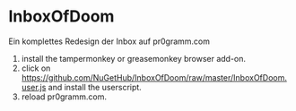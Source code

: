 # InboxOfDoom
Ein komplettes Redesign der Inbox auf pr0gramm.com

1. install the tampermonkey or greasemonkey browser add-on.
2. click on https://github.com/NuGetHub/InboxOfDoom/raw/master/InboxOfDoom.user.js and install the userscript.
3. reload pr0gramm.com.
